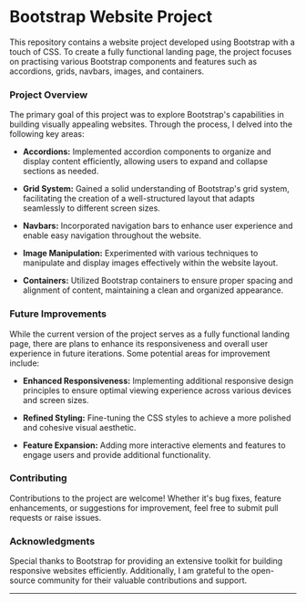 # **Bootstrap Website Project**

This repository contains a website project developed using Bootstrap with a touch of CSS. To create a fully functional landing page, the project focuses on practising various Bootstrap components and features such as accordions, grids, navbars, images, and containers.

### Project Overview

The primary goal of this project was to explore Bootstrap's capabilities in building visually appealing websites. Through the process, I delved into the following key areas:

- **Accordions:** Implemented accordion components to organize and display content efficiently, allowing users to expand and collapse sections as needed.

- **Grid System:** Gained a solid understanding of Bootstrap's grid system, facilitating the creation of a well-structured layout that adapts seamlessly to different screen sizes.

- **Navbars:** Incorporated navigation bars to enhance user experience and enable easy navigation throughout the website.

- **Image Manipulation:** Experimented with various techniques to manipulate and display images effectively within the website layout.

- **Containers:** Utilized Bootstrap containers to ensure proper spacing and alignment of content, maintaining a clean and organized appearance.

### Future Improvements

While the current version of the project serves as a fully functional landing page, there are plans to enhance its responsiveness and overall user experience in future iterations. Some potential areas for improvement include:

- **Enhanced Responsiveness:** Implementing additional responsive design principles to ensure optimal viewing experience across various devices and screen sizes.

- **Refined Styling:** Fine-tuning the CSS styles to achieve a more polished and cohesive visual aesthetic.

- **Feature Expansion:** Adding more interactive elements and features to engage users and provide additional functionality.

### Contributing

Contributions to the project are welcome! Whether it's bug fixes, feature enhancements, or suggestions for improvement, feel free to submit pull requests or raise issues.

### Acknowledgments

Special thanks to Bootstrap for providing an extensive toolkit for building responsive websites efficiently. Additionally, I am grateful to the open-source community for their valuable contributions and support.

---
